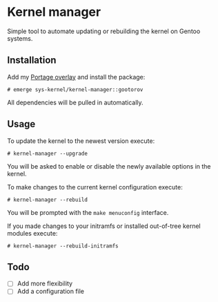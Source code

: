 Kernel manager
===========

Simple tool to automate updating or rebuilding the kernel on Gentoo systems.

## Installation

Add my [Portage overlay](https://github.com/gootorov/gootorov-overlay) and install the package:

```Sh
# emerge sys-kernel/kernel-manager::gootorov
```

All dependencies will be pulled in automatically.

## Usage

To update the kernel to the newest version execute:

```Sh
# kernel-manager --upgrade
```
You will be asked to enable or disable the newly available options in the kernel.

To make changes to the current kernel configuration execute:

```Sh
# kernel-manager --rebuild
```
You will be prompted with the `make menuconfig` interface.

If you made changes to your initramfs or installed out-of-tree kernel modules execute:

```Sh
# kernel-manager --rebuild-initramfs
```

## Todo
- [ ] Add more flexibility
- [ ] Add a configuration file
